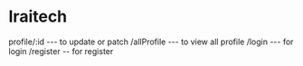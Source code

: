 # Iraitech

profile/:id --- to update or patch
/allProfile --- to view all profile
/login --- for login
/register -- for register
